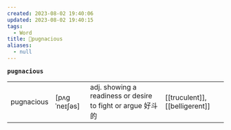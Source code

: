 ```yaml
---
created: 2023-08-02 19:40:06
updated: 2023-08-02 19:40:15
tags:
  - Word
title: 📖pugnacious
aliases:
  - null
---
```


<pre><strong>pugnacious</strong></pre>
|   |   |   |   |
|---|---|---|---|
|pugnacious|[pʌgˈneɪʃəs]|adj. showing a readiness or desire to fight or argue 好⽃的|[[truculent]], [[belligerent]]|